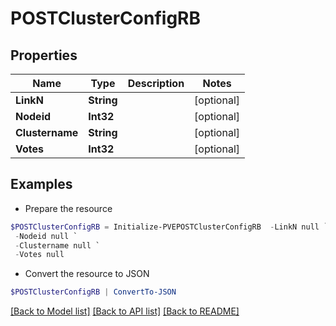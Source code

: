 # POSTClusterConfigRB
## Properties

Name | Type | Description | Notes
------------ | ------------- | ------------- | -------------
**LinkN** | **String** |  | [optional] 
**Nodeid** | **Int32** |  | [optional] 
**Clustername** | **String** |  | [optional] 
**Votes** | **Int32** |  | [optional] 

## Examples

- Prepare the resource
```powershell
$POSTClusterConfigRB = Initialize-PVEPOSTClusterConfigRB  -LinkN null `
 -Nodeid null `
 -Clustername null `
 -Votes null
```

- Convert the resource to JSON
```powershell
$POSTClusterConfigRB | ConvertTo-JSON
```

[[Back to Model list]](../README.md#documentation-for-models) [[Back to API list]](../README.md#documentation-for-api-endpoints) [[Back to README]](../README.md)

